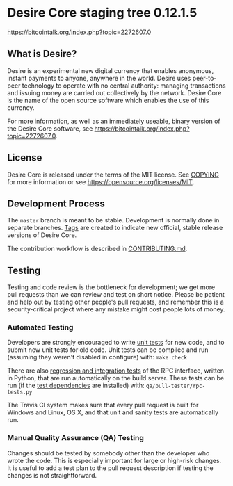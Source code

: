Desire Core staging tree 0.12.1.5
===============================



https://bitcointalk.org/index.php?topic=2272607.0


What is Desire?
----------------

Desire is an experimental new digital currency that enables anonymous, instant
payments to anyone, anywhere in the world. Desire uses peer-to-peer technology
to operate with no central authority: managing transactions and issuing money
are carried out collectively by the network. Desire Core is the name of the open
source software which enables the use of this currency.

For more information, as well as an immediately useable, binary version of
the Desire Core software, see https://bitcointalk.org/index.php?topic=2272607.0.


License
-------

Desire Core is released under the terms of the MIT license. See [COPYING](COPYING) for more
information or see https://opensource.org/licenses/MIT.

Development Process
-------------------

The `master` branch is meant to be stable. Development is normally done in separate branches.
[Tags](https://github.com/lazyboozer/Desire/tags) are created to indicate new official,
stable release versions of Desire Core.

The contribution workflow is described in [CONTRIBUTING.md](CONTRIBUTING.md).

Testing
-------

Testing and code review is the bottleneck for development; we get more pull
requests than we can review and test on short notice. Please be patient and help out by testing
other people's pull requests, and remember this is a security-critical project where any mistake might cost people
lots of money.

### Automated Testing

Developers are strongly encouraged to write [unit tests](/doc/unit-tests.md) for new code, and to
submit new unit tests for old code. Unit tests can be compiled and run
(assuming they weren't disabled in configure) with: `make check`

There are also [regression and integration tests](/qa) of the RPC interface, written
in Python, that are run automatically on the build server.
These tests can be run (if the [test dependencies](/qa) are installed) with: `qa/pull-tester/rpc-tests.py`

The Travis CI system makes sure that every pull request is built for Windows
and Linux, OS X, and that unit and sanity tests are automatically run.

### Manual Quality Assurance (QA) Testing

Changes should be tested by somebody other than the developer who wrote the
code. This is especially important for large or high-risk changes. It is useful
to add a test plan to the pull request description if testing the changes is
not straightforward.


